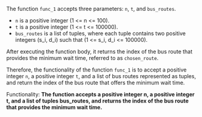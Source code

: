 The function `func_1` accepts three parameters: `n`, `t`, and `bus_routes`. 

- `n` is a positive integer (1 <= n <= 100).
- `t` is a positive integer (1 <= t <= 100000).
- `bus_routes` is a list of tuples, where each tuple contains two positive integers (s_i, d_i) such that (1 <= s_i, d_i <= 100000).

After executing the function body, it returns the index of the bus route that provides the minimum wait time, referred to as `chosen_route`. 

Therefore, the functionality of the function `func_1` is to accept a positive integer `n`, a positive integer `t`, and a list of bus routes represented as tuples, and return the index of the bus route that offers the minimum wait time. 

Functionality: **The function accepts a positive integer n, a positive integer t, and a list of tuples bus_routes, and returns the index of the bus route that provides the minimum wait time.**